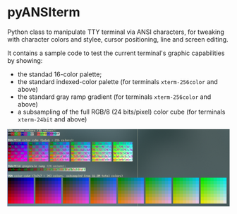 # pyANSIterm
Python class to manipulate TTY terminal via ANSI characters, for tweaking with character colors and stylee, cursor positioning, line and screen editing.

It contains a sample code to test the current terminal's graphic capabilities by showing:
 * the standad 16-color palette;
 * the standard indexed-color palette (for terminals `xterm-256color` and above)
 * the standard gray ramp gradient (for terminals `xterm-256color` and above)
 * a subsampling of the full RGB/8 (24 bits/pixel) color cube (for terminals `xterm-24bit` and above)

<img src="https://github.com/walter-arrighetti/pyANSIterm/blob/main/pics/pyANSIterm.py_sample.png" />
